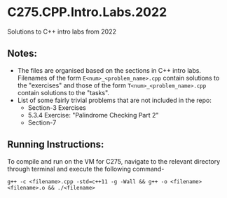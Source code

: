 # C275.CPP.Intro.Labs.2022
Solutions to C++ intro labs from 2022

## Notes:

 - The files are organised based on the sections in C++ intro labs. Filenames of the form `E<num>_<problem_name>.cpp` contain solutions to the "exercises" and those of the form `T<num>_<problem_name>.cpp` contain solutions to the "tasks".
 - List of some fairly trivial problems that are not included in the repo:
	 - Section-3 Exercises
	 - 5.3.4 Exercise: "Palindrome Checking Part 2"
	 - Section-7
	
## Running Instructions:

To compile and run on the VM for C275, navigate to the relevant directory through terminal and execute the following command-
```
g++ -c <filename>.cpp -std=c++11 -g -Wall && g++ -o <filename> <filename>.o && ./<filename>
```
